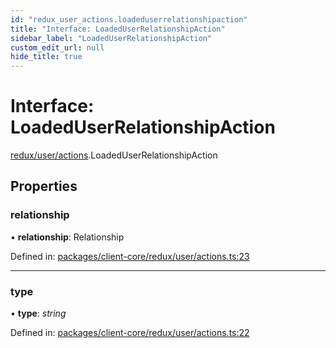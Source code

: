 ```yaml
---
id: "redux_user_actions.loadeduserrelationshipaction"
title: "Interface: LoadedUserRelationshipAction"
sidebar_label: "LoadedUserRelationshipAction"
custom_edit_url: null
hide_title: true
---
```


# Interface: LoadedUserRelationshipAction

[redux/user/actions](../modules/redux_user_actions.md).LoadedUserRelationshipAction

## Properties

### relationship

• **relationship**: Relationship

Defined in: [packages/client-core/redux/user/actions.ts:23](https://github.com/xr3ngine/xr3ngine/blob/66a84a950/packages/client-core/redux/user/actions.ts#L23)

___

### type

• **type**: *string*

Defined in: [packages/client-core/redux/user/actions.ts:22](https://github.com/xr3ngine/xr3ngine/blob/66a84a950/packages/client-core/redux/user/actions.ts#L22)
